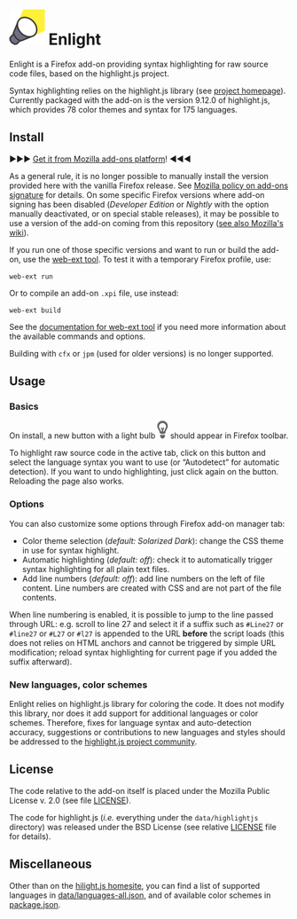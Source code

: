  ![Add-on icon](icons/spot64.png) Enlight
=========================================

Enlight is a Firefox add-on providing syntax highlighting for raw source code
files, based on the highlight.js project.

Syntax highlighting relies on the highlight.js library (see [project
homepage][hljs]). Currently packaged with the add-on is the version
9.12.0 of highlight.js, which provides
78    color themes <!-- darkula is an alias, doesn't count --> and syntax for
175   languages.

## Install

▶▶▶ [Get it from Mozilla add-ons platform][amo]! ◀◀◀

As a general rule, it is no longer possible to manually install the version
provided here with the vanilla Firefox release. See [Mozilla policy on add-ons
signature][policy] for details. On some specific Firefox versions where add-on
signing has been disabled (_Developer Edition_ or _Nightly_ with the option
manually deactivated, or on special stable releases), it may be possible to use
a version of the add-on coming from this repository ([see also Mozilla's
wiki][signing]).

If you run one of those specific versions and want to run or build the add-on,
use the [web-ext tool][webext-start]. To test it with a temporary Firefox
profile, use:

    web-ext run

Or to compile an add-on `.xpi` file, use instead:

    web-ext build

See the [documentation for web-ext tool][webext-ref] if you need more
information about the available commands and options.

Building with `cfx` or `jpm` (used for older versions) is no longer supported.

## Usage

### Basics

On install, a new button with a light bulb
![button](icons/lightbulb-dark-19x32.png) should appear in Firefox toolbar.

To highlight raw source code in the active tab, click on this button and select
the language syntax you want to use (or “Autodetect” for automatic detection).
If you want to undo highlighting, just click again on the button. Reloading the
page also works.

### Options

You can also customize some options through Firefox add-on manager tab:

* Color theme selection (_default: Solarized Dark_): change the CSS theme in
  use for syntax highlight.
* Automatic highlighting (_default: off_): check it to automatically trigger
  syntax highlighting for all plain text files.
* Add line numbers (_default: off_): add line numbers on the left of file
  content. Line numbers are created with CSS and are not part of the file
  contents.

When line numbering is enabled, it is possible to jump to the line passed
through URL: e.g. scroll to line 27 and select it if a suffix such as
`#Line27` or `#line27` or `#L27` or `#l27` is appended to the URL **before**
the script loads (this does not relies on HTML anchors and cannot be triggered
by simple URL modification; reload syntax highlighting for current page if you
added the suffix afterward).

### New languages, color schemes

Enlight relies on highlight.js library for coloring the code. It does not
modify this library, nor does it add support for additional languages or color
schemes. Therefore, fixes for language syntax and auto-detection accuracy,
suggestions or contributions to new languages and styles should be addressed to
the [highlight.js project community][hljs].

## License

The code relative to the add-on itself is placed under the Mozilla Public
License v. 2.0 (see file [LICENSE][mpl]).

The code for highlight.js (_i.e._ everything under the `data/highlightjs`
directory) was released under the BSD License (see relative [LICENSE][bsd] file
for details).

## Miscellaneous

Other than on the [hilight.js homesite][hljs], you can find a list of supported
languages in [data/languages-all.json][languages], and of available color
schemes in [package.json][package].

[hljs]: https://highlightjs.org
[policy]: https://blog.mozilla.org/addons/2015/02/10/extension-signing-safer-experience
[signing]: https://wiki.mozilla.org/Add-ons/Extension_Signing
[amo]: https://addons.mozilla.org/firefox/addon/enlight
[webext-start]: https://developer.mozilla.org/en-US/Add-ons/WebExtensions/Getting_started_with_web-ext
[webext-ref]: https://developer.mozilla.org/en-US/Add-ons/WebExtensions/web-ext_command_reference
[mpl]: https://github.com/Qeole/Enlight/blob/master/LICENSE
[bsd]: https://github.com/isagalaev/highlight.js/blob/master/LICENSE
[languages]: https://github.com/Qeole/Enlight/blob/master/data/languages-all.json
[package]: https://github.com/Qeole/Enlight/blob/master/package.json

